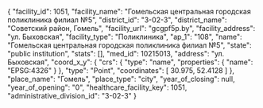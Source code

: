 {
    "facility_id": 1051,
    "facility_name": "Гомельская центральная городская поликлиника филиал №5",
    "district_id": "3-02-3",
    "district_name": "Советский район, Гомель",
    "facility_url": "gcgpf5p.by",
    "facility_address": "ул. Быховская",
    "facility_type": "Поликлиника",
    "ap_1": "108",
    "name": "Гомельская центральная городская поликлиника филиал №5",
    "state": "public institution",
    "stats": [],
    "med_id": 10215013,
    "address": "ул. Быховская",
    "coord_x_y": {
        "crs": {
            "type": "name",
            "properties": {
                "name": "EPSG:4326"
            }
        },
        "type": "Point",
        "coordinates": [
            30.975,
            52.4128
        ]
    },
    "place_name": "Гомель",
    "place_type": "city",
    "year_of_closing": null,
    "year_of_opening": "0",
    "healthcare_facility_key": 1051,
    "administrative_division_id": "3-02-3"
}